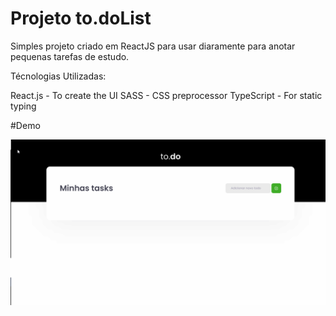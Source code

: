 # Projeto to.doList

Simples projeto criado em ReactJS para usar diaramente para anotar pequenas tarefas de estudo.

Técnologias Utilizadas:

React.js - To create the UI
SASS - CSS preprocessor
TypeScript - For static typing

#Demo

![Screenshot](screen.gif)
